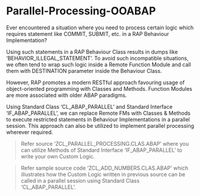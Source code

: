 # Parallel-Processing-OOABAP

Ever encountered a situation where you need to process certain logic which requires statement like COMMIT, SUBMIT, etc. in a RAP Behaviour Implementation?

Using such statements in a RAP Behaviour Class results in dumps like ‘BEHAVIOR_ILLEGAL_STATEMENT’.
To avoid such incompatible situations, we often tend to wrap such logic inside a Remote Function Module and call them with DESTINATION parameter inside the Behaviour Class.

However, RAP promotes a modern RESTful approach favouring usage of object-oriented programming with Classes and Methods. Function Modules are more associated with older ABAP paradigms.

Using Standard Class ‘CL_ABAP_PARALLEL’ and Standard Interface ‘IF_ABAP_PARALLEL’, we can replace Remote FMs with Classes & Methods to execute restricted statements in Behaviour Implementations in a parallel session. This approach can also be utilized to implement parallel processing wherever required.

> Refer source ‘ZCL_PARALLEL_PROCESSING.CLAS.ABAP’ where you can utilize Methods of Standard Interface ‘IF_ABAP_PARALLEL’  to write your own Custom Logic.

> Refer sample source code ‘ZCL_ADD_NUMBERS.CLAS.ABAP’ which illustrates how the Custom Logic written in previous source can be called in a parallel session using Standard Class ‘CL_ABAP_PARALLEL’.

